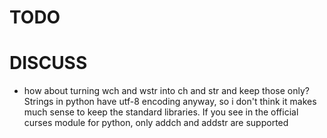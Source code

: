 # TODO

# DISCUSS

- how about turning wch and wstr into ch and str and keep those only? Strings in python have utf-8 encoding anyway, so i don't think it makes much sense to keep the standard libraries. If you see in the official curses module for python, only addch and addstr are supported